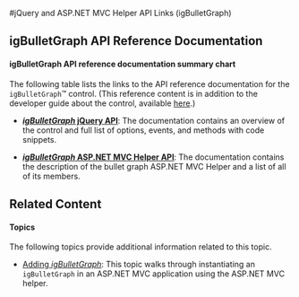 ﻿<!--
|metadata|
{
    "fileName": "igbulletgraph-api-links",
    "controlName": "igBulletGraph",
    "tags": ["API"]
}
|metadata|
-->

#jQuery and ASP.NET MVC Helper API Links (igBulletGraph)


## igBulletGraph API Reference Documentation

#### igBulletGraph API reference documentation summary chart

The following table lists the links to the API reference documentation for the `igBulletGraph`™ control. (This reference content is in addition to the developer guide about the control, available [here](igBulletGraph-Overview.html).)

- [***igBulletGraph* jQuery API**](%%jQueryApiUrl%%/ui.igBulletGraph): The documentation contains an overview of the control and full list of options, events, and methods with code snippets.

- [***igBulletGraph* ASP.NET MVC Helper API**](Infragistics.Web.Mvc~Infragistics.Web.Mvc.BulletGraphModel.html): The documentation contains the description of the bullet graph ASP.NET MVC Helper and a list of all of its members.



## Related Content

#### Topics

The following topics provide additional information related to this topic.

- [Adding *igBulletGraph*](igBulletGraph-Adding.html): This topic walks through instantiating an `igBulletGraph` in an ASP.NET MVC application using the ASP.NET MVC helper.

